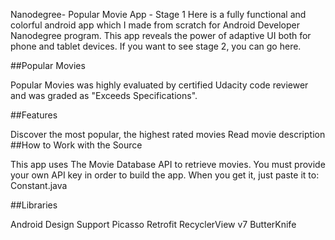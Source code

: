 Nanodegree- Popular Movie App - Stage 1
Here is a fully functional and colorful android app which I made from scratch for Android Developer Nanodegree program. This app reveals the power of adaptive UI both for phone and tablet devices. If you want to see stage 2, you can go here.

##Popular Movies

Popular Movies was highly evaluated by certified Udacity code reviewer and was graded as "Exceeds Specifications".

##Features

Discover the most popular, the highest rated movies
Read movie description
##How to Work with the Source

This app uses The Movie Database API to retrieve movies. You must provide your own API key in order to build the app. When you get it, just paste it to: Constant.java



##Libraries

Android Design Support
Picasso
Retrofit
RecyclerView v7
ButterKnife
